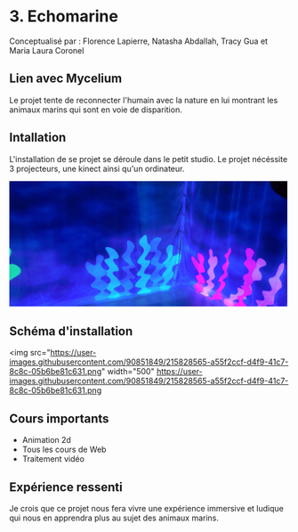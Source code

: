 # 3. Echomarine
Conceptualisé par : 
Florence Lapierre, Natasha Abdallah, Tracy Gua et Maria Laura Coronel

## Lien avec Mycelium

Le projet tente de reconnecter l'humain avec la nature en lui montrant les animaux marins qui sont en voie de disparition.

## Intallation

L'installation de se projet se déroule dans le petit studio. Le projet nécéssite 3 projecteurs, une kinect ainsi qu'un ordinateur.

<img src="media/echomarine_mur.jpg" width="500">

## Schéma d'installation
<img src="https://user-images.githubusercontent.com/90851849/215828565-a55f2ccf-d4f9-41c7-8c8c-05b6be81c631.png" width="500"
https://user-images.githubusercontent.com/90851849/215828565-a55f2ccf-d4f9-41c7-8c8c-05b6be81c631.png
            

## Cours importants 
* Animation 2d
* Tous les cours de Web
* Traitement vidéo

## Expérience ressenti

Je crois que ce projet nous fera vivre une expérience immersive et ludique qui nous en apprendra plus au sujet des animaux marins.
